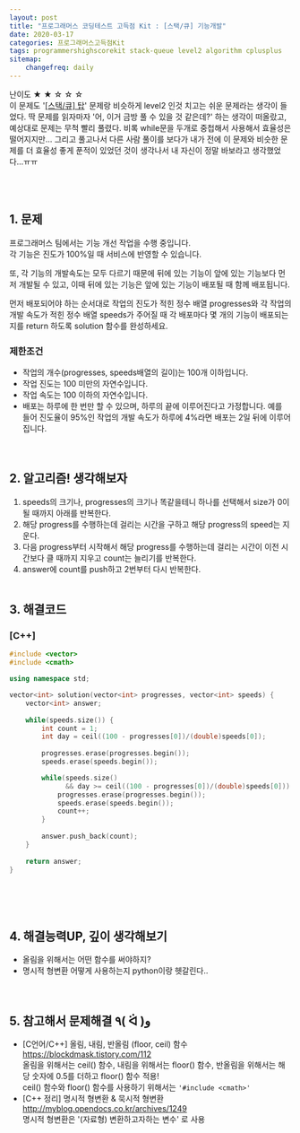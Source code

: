 ```yaml
---
layout: post
title: "프로그래머스 코딩테스트 고득점 Kit : [스택/큐] 기능개발"
date: 2020-03-17
categories: 프로그래머스고득점Kit
tags: programmershighscorekit stack-queue level2 algorithm cplusplus
sitemap:
    changefreq: daily
---
```


난이도 ★ ★ ☆ ☆ ☆  
이 문제도 '[[스택/큐] 탑](https://0pencoding.github.io/%ED%94%84%EB%A1%9C%EA%B7%B8%EB%9E%98%EB%A8%B8%EC%8A%A4%EA%B3%A0%EB%93%9D%EC%A0%90kit/2020/03/11/%EC%8A%A4%ED%83%9D-%ED%81%90_%ED%83%91_level2.html)' 문제랑 비슷하게 level2 인것 치고는 쉬운 문제라는 생각이 들었다. 딱 문제를 읽자마자 '어, 이거 금방 풀 수 있을 것 같은데?' 하는 생각이 떠올랐고, 예상대로 문제는 무척 빨리 풀렸다. 비록 while문을 두개로 중첩해서 사용해서 효율성은 떨어지지만... 그리고 풀고나서 다른 사람 풀이를 보다가 내가 전에 이 문제와 비슷한 문제를 더 효율성 좋게 푼적이 있었던 것이 생각나서 내 자신이 정말 바보라고 생각했었다...ㅠㅠ  
<br/>

<br/>

## 1. 문제
프로그래머스 팀에서는 기능 개선 작업을 수행 중입니다.  
각 기능은 진도가 100%일 때 서비스에 반영할 수 있습니다.  

또, 각 기능의 개발속도는 모두 다르기 때문에 뒤에 있는 기능이 앞에 있는 기능보다 먼저 개발될 수 있고, 이때 뒤에 있는 기능은 앞에 있는 기능이 배포될 때 함께 배포됩니다.  

먼저 배포되어야 하는 순서대로 작업의 진도가 적힌 정수 배열 progresses와 각 작업의 개발 속도가 적힌 정수 배열 speeds가 주어질 때 각 배포마다 몇 개의 기능이 배포되는지를 return 하도록 solution 함수를 완성하세요.

### 제한조건
- 작업의 개수(progresses, speeds배열의 길이)는 100개 이하입니다.
- 작업 진도는 100 미만의 자연수입니다.
- 작업 속도는 100 이하의 자연수입니다.
- 배포는 하루에 한 번만 할 수 있으며, 하루의 끝에 이루어진다고 가정합니다. 예를 들어 진도율이 95%인 작업의 개발 속도가 하루에 4%라면 배포는 2일 뒤에 이루어집니다.
<br/><br/><br/>

## 2. 알고리즘! 생각해보자
1. speeds의 크기나, progresses의 크기나 똑같을테니 하나를 선택해서 size가 0이 될 때까지 아래를 반복한다.  
2. 해당 progress를 수행하는데 걸리는 시간을 구하고 해당 progress의 speed는 지운다.  
3. 다음 progress부터 시작해서 해당 progress를 수행하는데 걸리는 시간이 이전 시간보다 클 때까지 지우고 count는 늘리기를 반복한다.  
4. answer에 count를 push하고 2번부터 다시 반복한다.
<br/><br/>

## 3. 해결코드
### [C++]
```c++
#include <vector>
#include <cmath>

using namespace std;

vector<int> solution(vector<int> progresses, vector<int> speeds) {
    vector<int> answer;
    
    while(speeds.size()) {
        int count = 1;
        int day = ceil((100 - progresses[0])/(double)speeds[0]);
        
        progresses.erase(progresses.begin());
        speeds.erase(speeds.begin());

        while(speeds.size() 
              && day >= ceil((100 - progresses[0])/(double)speeds[0])) {
            progresses.erase(progresses.begin());
            speeds.erase(speeds.begin());
            count++;
        }
        
        answer.push_back(count);
    }
    
    return answer;
}
```
<br/><br/><br/>

## 4. 해결능력UP, 깊이 생각해보기
- 올림을 위해서는 어떤 함수를 써야하지?
- 명시적 형변환 어떻게 사용하는지 python이랑 헷갈린다..
<br/><br/><br/>

## 5. 참고해서 문제해결 ٩( ᐛ )و
- [C언어/C++] 올림, 내림, 반올림 (floor, ceil) 함수 <https://blockdmask.tistory.com/112>  
올림을 위해서는 ceil() 함수, 내림을 위해서는 floor() 함수, 반올림을 위해서는 해당 숫자에 0.5를 더하고 floor() 함수 적용!  
ceil() 함수와 floor() 함수를 사용하기 위해서는 `'#include <cmath>'`
- [C++ 정리] 명시적 형변환 & 묵시적 형변환 <http://myblog.opendocs.co.kr/archives/1249>  
명시적 형변환은 '(자료형) 변환하고자하는 변수' 로 사용
<br/><br/><br/>